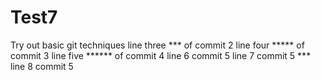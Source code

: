 # Test7
Try out basic git techniques
line three *** of commit 2
line four ***** of commit 3
line five ****** of commit 4
line 6 commit 5
line 7 commit 5 ***
line 8 commit 5
